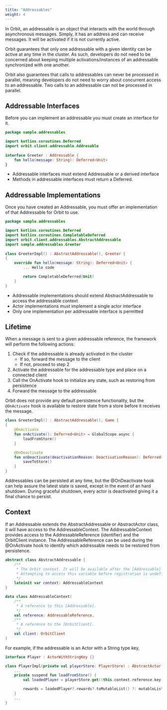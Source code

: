 ```yaml
---
title: "Addressables"
weight: 4
---
```


In Orbit, an addressable is an object that interacts with the world through asynchronous messages. Simply, it has an address and can receive messages. It will be activated if it is not currently active.

Orbit guarantees that only one addressable with a given identity can be active at any time in the cluster. As such, developers do not need to be concerned about keeping multiple activations/instances of an addressable synchronized with one another.

Orbit also guarantees that calls to addressables can never be processed in parallel, meaning developers do not need to worry about concurrent access to an addressable. Two calls to an addressable can not be processed in parallel.

## Addressable Interfaces

Before you can implement an addressable you must create an interface for it.

```kotlin
package sample.addressables

import kotlinx.coroutines.Deferred
import orbit.client.addressable.Addresable
 
interface Greeter : Addressable {
    fun hello(message: String): Deferred<Unit>
}
```

* Addressable interfaces must extend Addressable or a derived interface
* Methods in addressable interfaces must return a Deferred.

## Addressable Implementations
Once you have created an Addressable, you must offer an implementation of that Addressable for Orbit to use.

```kotlin
package sample.addressables

import kotlinx.coroutines.Deferred
import kotlinx.coroutines.CompletableDeferred
import orbit.client.addressables.AbstractAddressable
import sample.addressables.Greeter
 
class GreeterImpl() : AbstractAddressable(), Greeter {
{
    override fun hello(message: String): Deferred<Unit> {
        ... Hello code

        return CompletableDeferred(Unit)
    }
}
```
* Addressable implementations should extend AbstractAddressable to access the addressable context
* Actor implementations must implement a single actor interface
* Only one implementation per addressable interface is permitted

## Lifetime
When a message is sent to a given addressable reference, the framework will perform the following actions:

1. Check if the addressable is already activated in the cluster
    - If so, forward the message to the client
    - If not, proceed to step 2
2. Activate the addressable for the addressable type and place on a connected client
3. Call the OnActivate hook to initialize any state, such as restoring from persistence
4. Forward the message to the addressable

Orbit does not provide any default persistence functionality, but the `@OnActivate` hook is available to restore state from a store before it receives the message.

```kotlin
class GreeterImpl() : AbstractAddressable(), Game {
{
    @OnActivate
    fun onActivate(): Deferred<Unit> = GlobalScope.async {
        loadFromStore()
    }

    @OnDeactivate
    fun onDeactivate(deactivationReason: DeactivationReason): Deferred<Unit> = GlobalScope.async {
        saveToStore()
    }
}
```

Addressables can be persisted at any time, but the @OnDeactivate hook can help assure the latest state is saved, except in the event of an hard shutdown. During graceful shutdown, every actor is deactivated giving it a final chance to persist.

## Context

If an Addressable extends the AbstractAddressable or AbstractActor class, it will have access to the AddressableContext. The AddressableContext provides access to the AddressableReference (identifier) and the OrbitClient instance. The AddressableReference can be used during the @OnActivate hook to identify which addressable needs to be restored from persistence.

```kotlin
abstract class AbstractAddressable {
    /**
     * The Orbit context. It will be available after the [Addressable] is registered with Orbit.
     * Attempting to access this variable before registration is undefined behavior.
     */
    lateinit var context: AddressableContext
}
```

```kotlin
data class AddressableContext(
    /**
     * A reference to this [Addressable].
     */
    val reference: AddressableReference,
    /**
     * A reference to the [OrbitClient].
     */
    val client: OrbitClient
)
```
For example, if the addressable is an Actor with a String type key, 
```kotlin
interface Player : ActorWithStringKey {}

class PlayerImpl(private val playerStore: PlayerStore) : AbstractActor(), Player {
    ...
    private suspend fun loadFromStore() {
        val loadedPlayer = playerStore.get((this.context.reference.key as Key.StringKey).key)

        rewards = loadedPlayer?.rewards?.toMutableList() ?: mutableListOf()
    }
    ...
}

```
